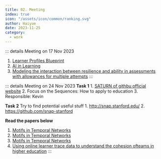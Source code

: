 ```yaml
---
title: 02. Meeting
index: true
icon: "/assets/icon/common/ranking.svg"
author: Haiyue
date: 2023-11-25
category:
  - work
---
```

::: details Meeting on 17 Nov 2023
1. [Learner Profiles Blueprint](https://docs.google.com/document/d/1BKK6A0hcB1bZBqqjCLAMJGBt-uVM_doGtygqOFEiJpo/edit#bookmark=id.q2ct4ahs6o4v)
2. [AI in Learning](https://docs.google.com/document/d/1iQtePmaPlxWyzu74FufZM-hzccINoV-Ul8qGHoB5TsM/edit#heading=h.s0u5yyd4yuo7)
3. [Modeling the interaction between resilience and ability in assessments with allowances for multiple attempts](https://www.sciencedirect.com/science/article/abs/pii/S0747563221001709?via%3Dihub)
:::

::: details Meeting on 24 Nov 2023
**Task 1**
    1. [SATURN of githbu official website](https://github.com/snap-stanford/SATURN)
    2. Focus on the Sequences: How to apply to education
    3. Responsible: Kevin

**Task 2**
    Try to find potential useful stuff
    1. http://snap.stanford.edu/
    2. https://github.com/snap-stanford

**Read the papers below**
1. [Motifs in Temporal Networks](https://arxiv.org/abs/1612.09259)
2. [Motifs in Temporal Networks](https://arbenson.github.io/posters/temporal-motifs-wsdm-2017-poster.pdf)
3. [Motifs in Temporal Networks](https://cs.stanford.edu/people/jure/pubs/motifs-wsdm17.pdf)
4. [Using online learner trace data to understand the cohesion ofteams in higher education](https://onlinelibrary.wiley.com/doi/epdf/10.1111/jcal.12829)
:::
